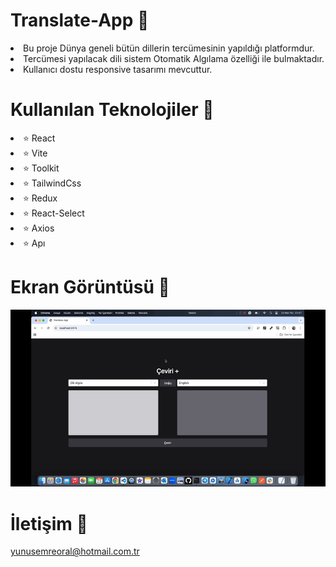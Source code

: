 # Translate-App 📕

<li>Bu proje Dünya geneli bütün dillerin tercümesinin yapıldığı platformdur.</li>
<li>Tercümesi yapılacak dili sistem Otomatik Algılama özelliği ile bulmaktadır.</li>
<li>Kullanıcı dostu responsive tasarımı mevcuttur.</li>

# Kullanılan Teknolojiler 🎨

<li>⭐ React</li>
<li>⭐ Vite</li>
<li>⭐ Toolkit</li>
<li>⭐ TailwindCss</li>
<li>⭐ Redux</li>
<li>⭐ React-Select</li>
<li>⭐ Axios</li>
<li>⭐ Apı</li>

# Ekran Görüntüsü 🎥
<img src="translateapp.gif" width="auto">      

# İletişim 📩
yunusemreoral@hotmail.com.tr
